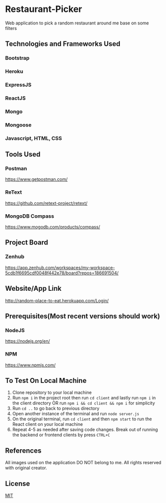 # Restaurant-Picker
Web application to pick a random restaurant around me base on some filters

## Technologies and Frameworks Used
### Bootstrap
### Heroku
### ExpressJS
### ReactJS
### Mongo
### Mongoose
### Javascript, HTML, CSS

## Tools Used
### Postman
<https://www.getpostman.com/>
### ReText
<https://github.com/retext-project/retext/>
### MongoDB Compass
<https://www.mogodb.com/products/compass/>

## Project Board
### Zenhub
<https://app.zenhub.com/workspaces/my-workspace-5cdb1f6695cdf0048f442e78/board?repos=186691504/>

## Website/App Link
<http://random-place-to-eat.herokuapp.com/Login/>

## Prerequisites(Most recent versions should work)
### NodeJS
<https://nodejs.org/en/>
### NPM
<https://www.npmjs.com/>

## To Test On Local Machine
1. Clone repository to your local machine
2. Run `npm i` in the project root then run `cd client` and lastly run `npm i` in the client directory
OR run `npm i && cd client && npm i` for simplicity
3. Run `cd ..` to go back to previous directory
4. Open another instance of the terminal and run `node server.js`
5. On the original terminal, run `cd client` and then `npm start` to run the React client on your local machine
6. Repeat 4-5 as needed after saving code changes. Break out of running the backend or frontend clients by press `CTRL+C`

## References
All images used on the application DO NOT belong to me. All rights reserved with original creator.

## License
[MIT](https://github.com/nishanths/license/blob/master/LICENSE)